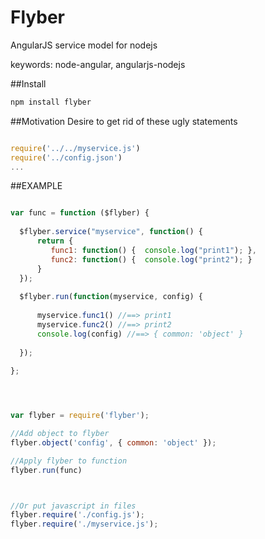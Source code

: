# Flyber
AngularJS service model for nodejs

keywords: node-angular, angularjs-nodejs

##Install

```Bash
npm install flyber
```

##Motivation
Desire to get rid of these ugly statements


```Javascript

require('../../myservice.js')
require('../config.json')
...

```

##EXAMPLE


```Javascript 

var func = function ($flyber) {
  
  $flyber.service("myservice", function() {
      return {
         func1: function() {  console.log("print1"); },
         func2: function() {  console.log("print2"); }
      }
  });
  
  $flyber.run(function(myservice, config) {
  
      myservice.func1() //==> print1
      myservice.func2() //==> print2
      console.log(config) //==> { common: 'object' }
  
  });
   
};




var flyber = require('flyber');

//Add object to flyber
flyber.object('config', { common: 'object' });

//Apply flyber to function
flyber.run(func)



//Or put javascript in files
flyber.require('./config.js');
flyber.require('./myservice.js');

```

